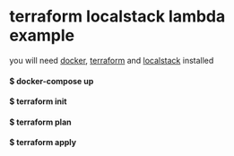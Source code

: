 # terraform localstack lambda example

you will need [docker](https://www.docker.com/), [terraform](https://www.terraform.io/) and [localstack](https://github.com/localstack/localstack) installed

#### $ docker-compose up
#### $ terraform init
#### $ terraform plan
#### $ terraform apply
